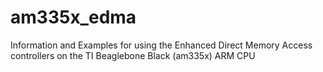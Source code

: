 am335x_edma
===========

Information and Examples for using the Enhanced Direct Memory Access controllers on the TI Beaglebone Black (am335x) ARM CPU
